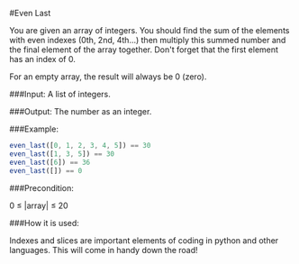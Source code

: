 #Even Last

You are given an array of integers. You should find the sum of the elements with even indexes (0th, 2nd, 4th...) then multiply this summed number and the final element of the array together. Don't forget that the first element has an index of 0.

For an empty array, the result will always be 0 (zero).

###Input: A list of integers.

###Output: The number as an integer.

###Example:
```javascript
even_last([0, 1, 2, 3, 4, 5]) == 30
even_last([1, 3, 5]) == 30
even_last([6]) == 36
even_last([]) == 0
```

###Precondition:

0 ≤ |array| ≤ 20

###How it is used:

Indexes and slices are important elements of coding in python and other languages. This will come in handy down the road!
